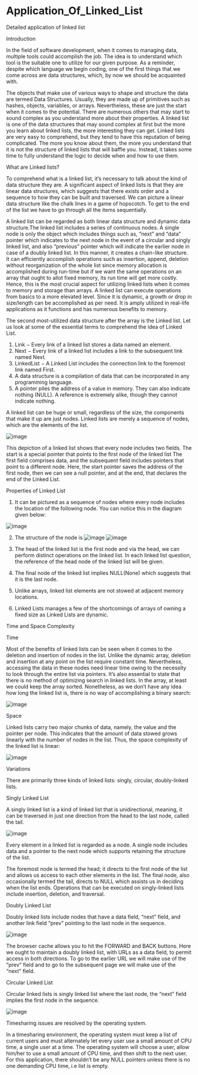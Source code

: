 # Application_Of_Linked_List
Detailed application of linked list


Introduction

In the field of software development, when it comes to managing data, multiple tools could accomplish the job. The idea is to understand which tool is the suitable one to utilize for our given purpose. As a reminder, despite which language we begin coding, one of the first things that we come across are data structures, which, by now we should be acquainted with.

The objects that make use of various ways to shape and structure the data are termed Data Structures. Usually, they are made up of primitives such as hashes, objects, variables, or arrays. Nevertheless, these are just the start when it comes to the potential. There are numerous others that may start to sound complex as you understand more about their properties. A linked list is one of the data structures that may sound complex at first but the more you learn about linked lists, the more interesting they can get. Linked lists are very easy to comprehend, but they tend to have this reputation of being complicated. The more you know about them, the more you understand that it is not the structure of linked lists that will baffle you. Instead, it takes some time to fully understand the logic to decide when and how to use them.

What are Linked lists?

To comprehend what is a linked list, it’s necessary to talk about the kind of data structure they are. A significant aspect of linked lists is that they are linear data structures, which suggests that there exists order and a sequence to how they can be built and traversed. We can picture a linear data structure like the chalk lines in a game of hopscotch. To get to the end of the list we have to go through all the items sequentially.

A linked list can be regarded as both linear data structure and dynamic data structure.The linked list includes a series of continuous nodes. A single node is only the object which includes things such as, “next” and “data” pointer which indicates to the next node in the event of a circular and singly linked list, and also “previous” pointer which will indicate the earlier node in case of a doubly linked list. In this manner, it creates a chain-like structure. It can efficiently accomplish operations such as insertion, append, deletion without reorganization of the whole list since memory allocation is accomplished during run-time but if we want the same operations on an array that ought to allot fixed memory, its run time will get more costly. Hence, this is the most crucial aspect for utilizing linked lists when it comes to memory and storage than arrays. A linked list can execute operations from basics to a more elevated level. Since it is dynamic, a growth or drop in size/length can be accomplished as per need. It is amply utilized in real-life applications as it functions and has numerous benefits to memory.

The second most-utilized data structure after the array is the Linked list. Let us look at some of the essential terms to comprehend the idea of Linked List.

1. Link − Every link of a linked list stores a data named an element.
2. Next − Every link of a linked list includes a link to the subsequent link named Next.
3. LinkedList − A Linked List includes the connection link to the foremost link named First.
4. A data structure is a compilation of data that can be incorporated in any programming language.
5. A pointer piles the address of a value in memory. They can also indicate nothing (NULL). A reference is extremely alike, though they cannot indicate nothing.


A linked list can be huge or small, regardless of the size, the components that make it up are just nodes. Linked lists are merely a sequence of nodes, which are the elements of the list.

![image](https://user-images.githubusercontent.com/81725794/179711473-e8ca2518-1198-4b8d-ba92-2175ddbf08cd.png)


This depiction of a linked list shows that every node includes two fields. The start is a special pointer that points to the first node of the linked list The first field comprises data, and the subsequent field includes pointers that point to a different node. Here, the start pointer saves the address of the first node, then we can see a null pointer, and at the end, that declares the end of the Linked List.

Properties of Linked List

1. It can be pictured as a sequence of nodes where every node includes the location of the following node. You can notice this in the diagram given below:

![image](https://user-images.githubusercontent.com/81725794/179711594-286652a3-caf7-4739-a722-4b20ae666706.png)

2. The structure of the node is
![image](https://user-images.githubusercontent.com/81725794/179711672-fea09470-3d51-4860-90c0-0626fee0782d.png)
![image](https://user-images.githubusercontent.com/81725794/179711689-b2b061ba-a830-45b8-b16b-206af59e447c.png)

3. The head of the linked list is the first node and via the head, we can perform distinct operations on the linked list. In each linked list question, the reference of the head node of the linked list will be given.
4. The final node of the linked list implies NULL(None) which suggests that it is the last node.
5. Unlike arrays, linked list elements are not stowed at adjacent memory locations.
6. Linked Lists manages a few of the shortcomings of arrays of owning a fixed size as Linked Lists are dynamic.


Time and Space Complexity

Time

Most of the benefits of linked lists can be seen when it comes to the deletion and insertion of nodes in the list. Unlike the dynamic array, deletion and insertion at any point on the list require constant time. Nevertheless, accessing the data in these nodes need linear time owing to the necessity to look through the entire list via pointers. It’s also essential to state that there is no method of optimizing search in linked lists. In the array, at least we could keep the array sorted. Nonetheless, as we don’t have any idea how long the linked list is, there is no way of accomplishing a binary search:

![image](https://user-images.githubusercontent.com/81725794/179712174-33a6f683-d38a-4b0d-9b89-e7de348c0630.png)

Space

Linked lists carry two major chunks of data, namely, the value and the pointer per node. This indicates that the amount of data stowed grows linearly with the number of nodes in the list. Thus, the space complexity of the linked list is linear:

![image](https://user-images.githubusercontent.com/81725794/179712220-37e0f6ff-05d6-49ec-b317-77433589c5f6.png)

Variations

There are primarily three kinds of linked lists: singly, circular, doubly-linked lists.

Singly Linked List

A singly linked list is a kind of linked list that is unidirectional, meaning, it can be traversed in just one direction from the head to the last node, called the tail.

![image](https://user-images.githubusercontent.com/81725794/179712376-bee4b1fa-fd4f-415f-b312-df1d1ac3f410.png)

Every element in a linked list is regarded as a node. A single node includes data and a pointer to the next node which supports retaining the structure of the list.

The foremost node is termed the head; it directs to the first node of the list and allows us access to each other elements in the list. The final node, also occasionally termed the tail, directs to NULL which assists us in deciding when the list ends. Operations that can be executed on singly-linked lists include insertion, deletion, and traversal.

Doubly Linked List

Doubly linked lists include nodes that have a data field, “next” field, and another link field “prev” pointing to the last node in the sequence.

![image](https://user-images.githubusercontent.com/81725794/179712426-e1fc4bc5-a504-49d3-8b4b-0e7f81fa0adb.png)

The browser cache allows you to hit the FORWARD and BACK buttons. Here we ought to maintain a doubly linked list, with URLs as a data field, to permit access in both directions. To go to the earlier URL we will make use of the “prev” field and to go to the subsequent page we will make use of the “next” field.

Circular Linked List

Circular linked lists is singly linked list where the last node, the “next” field implies the first node in the sequence.

![image](https://user-images.githubusercontent.com/81725794/179712546-65b08701-7c34-4ff6-9a8d-a6bce11acb44.png)

Timesharing issues are resolved by the operating system.

In a timesharing environment, the operating system must keep a list of current users and must alternately let every user use a small amount of CPU time, a single user at a time. The operating system will choose a user, allow him/her to use a small amount of CPU time, and then shift to the next user. For this application, there shouldn’t be any NULL pointers unless there is no one demanding CPU time, i.e list is empty.


